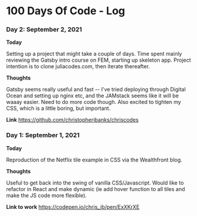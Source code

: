 # 100 Days Of Code - Log

### Day 2: September 2, 2021

**Today**

Setting up a project that might take a couple of days. Time spent mainly reviewing the Gatsby intro course on FEM, starting up skeleton app. Project intention is to clone juliacodes.com, then iterate thereafter.

**Thoughts**

Gatsby seems really useful and fast -- I've tried deploying through Digital Ocean and setting up nginx etc, and the JAMstack seems like it will be waaay easier. Need to do more code though. Also excited to tighten my CSS, which is a little boring, but important.

**Link**
https://github.com/christopherjbanks/chriscodes

### Day 1: September 1, 2021

**Today**

Reproduction of the Netflix tile example in CSS via the Wealthfront blog.

**Thoughts**

Useful to get back into the swing of vanilla CSS/Javascript. Would like to refactor in React and make dynamic (ie add hover function to all tiles and make the JS code more flexible).

**Link to work**
https://codepen.io/chris_jb/pen/ExXKrXE

<!--
### Day 0: February 30, 2016 (Example 1)
##### (delete me or comment me out)

**Today's Progress**: Fixed CSS, worked on canvas functionality for the app.

**Thoughts:** I really struggled with CSS, but, overall, I feel like I am slowly getting better at it. Canvas is still new for me, but I managed to figure out some basic functionality.

**Link to work:** [Calculator App](http://www.example.com)

### Day 0: February 30, 2016 (Example 2)
##### (delete me or comment me out)

**Today's Progress**: Fixed CSS, worked on canvas functionality for the app.

**Thoughts**: I really struggled with CSS, but, overall, I feel like I am slowly getting better at it. Canvas is still new for me, but I managed to figure out some basic functionality.

**Link(s) to work**: [Calculator App](http://www.example.com)


### Day 1: June 27, Monday

**Today's Progress**: I've gone through many exercises on FreeCodeCamp.

**Thoughts** I've recently started coding, and it's a great feeling when I finally solve an algorithm challenge after a lot of attempts and hours spent.

**Link(s) to work**
1. [Find the Longest Word in a String](https://www.freecodecamp.com/challenges/find-the-longest-word-in-a-string)
2. [Title Case a Sentence](https://www.freecodecamp.com/challenges/title-case-a-sentence) -->

